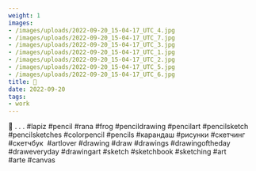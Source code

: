 ```yaml
---
weight: 1
images:
- /images/uploads/2022-09-20_15-04-17_UTC_4.jpg
- /images/uploads/2022-09-20_15-04-17_UTC_7.jpg
- /images/uploads/2022-09-20_15-04-17_UTC_3.jpg
- /images/uploads/2022-09-20_15-04-17_UTC_1.jpg
- /images/uploads/2022-09-20_15-04-17_UTC_2.jpg
- /images/uploads/2022-09-20_15-04-17_UTC_5.jpg
- /images/uploads/2022-09-20_15-04-17_UTC_6.jpg
title: 🐸
date: 2022-09-20
tags:
- work
---
```


🐸
.
.
.
#lapiz #pencil #rana #frog  #pencildrawing #pencilart #pencilsketch #pencilsketches #colorpencil #pencils #карандаш #рисунки #скетчинг #скетчбук  #artlover #drawing #draw #drawings #drawingoftheday #draweveryday #drawingart #sketch #sketchbook #sketching #art #arte #canvas
